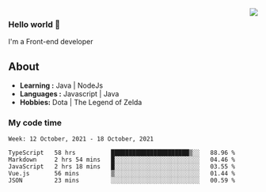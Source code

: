 <img align='right' src="https://github-readme-stats.vercel.app/api?username=jumodada&show_icons=true&theme=vue">

### Hello world 👋

I'm a Front-end developer 
    
## About
-  **Learning :** Java | NodeJs
-  **Languages :** Javascript | Java
-  **Hobbies:** Dota | The Legend of Zelda

### My code time

<!--START_SECTION:waka-->
```text
Week: 12 October, 2021 - 18 October, 2021

TypeScript   58 hrs          ██████████████████████▒░░   88.96 % 
Markdown     2 hrs 54 mins   █░░░░░░░░░░░░░░░░░░░░░░░░   04.46 % 
JavaScript   2 hrs 18 mins   █░░░░░░░░░░░░░░░░░░░░░░░░   03.55 % 
Vue.js       56 mins         ▒░░░░░░░░░░░░░░░░░░░░░░░░   01.44 % 
JSON         23 mins         ░░░░░░░░░░░░░░░░░░░░░░░░░   00.59 % 
```
<!--END_SECTION:waka-->
